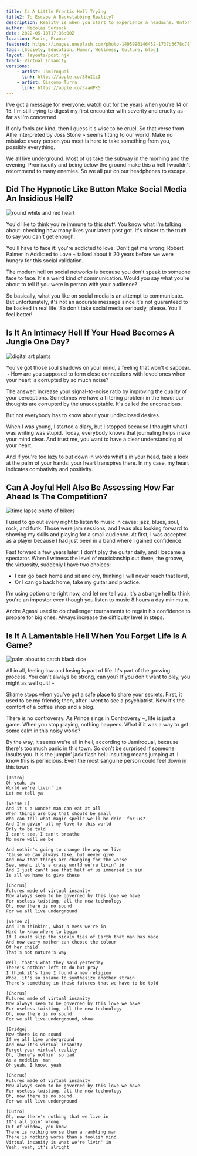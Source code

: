 ```yaml
---
title: Is A Little Frantic Hell Trying  
title2: To Escape A Backstabbing Reality?
description: Reality is when you start to experience a headache. Unfortunately, our teenagers are prone to this because of cruelty. But not only them!
author: Nicolas Sursock
date: 2022-05-18T17:36:00Z
location: Paris, France
featured: https://images.unsplash.com/photo-1495996146452-1737b3678c78?ixlib=rb-1.2.1&ixid=MnwxMjA3fDB8MHxwaG90by1wYWdlfHx8fGVufDB8fHx8&auto=format&fit=crop
tags: [Society, Education, Humor, Wellness, Culture, blog]
layout: layouts/post.njk
track: Virtual Insanity
versions:
    - artist: Jamiroquai
      link: https://apple.co/38uI1iI
    - artist: Giacomo Turra
      link: https://apple.co/3aadPK5
---
```


I've got a message for everyone: watch out for the years when you're 14 or 15. I'm still trying to digest my first encounter with severity and cruelty as far as I'm concerned.

If only fools are kind, then I guess it's wise to be cruel. So that verse from Alfie interpreted by Joss Stone ¬ seems fitting to our world. Make no mistake: every person you meet is here to take something from you, possibly everything.

We all live underground. Most of us take the subway in the morning and the evening. Promiscuity and being below the ground make this a hell I wouldn't recommend to many enemies. So we all put on our headphones to escape.

## Did The Hypnotic Like Button Make Social Media An Insidious Hell?

<aside class="md:-mr-56 md:float-right w-full md:w-2/3 md:px-8">
  <img x-intersect.once.ratio-0="$el.src = $el.dataset.src" class="rounded-lg" alt="round white and red heart" data-src="https://images.unsplash.com/photo-1569513586164-80529357ad6f?ixlib=rb-1.2.1&raw_url=true&q=80&fm=jpg&crop=entropy&cs=tinysrgb&ixid=MnwxMjA3fDB8MHxwaG90by1wYWdlfHx8fGVufDB8fHx8&auto=format&fit=crop&q=80&w=800&h=600">
</aside>

You'd like to think you're immune to this stuff. You know what I'm talking about: checking how many likes your latest post got. It's closer to the truth to say you can't get enough.

You'll have to face it: you're addicted to love. Don't get me wrong: Robert Palmer in Addicted to Love ¬ talked about it 20 years before we were hungry for this social validation.

The modern hell on social networks is because you don't speak to someone face to face. It's a weird kind of communication. Would you say what you're about to tell if you were in person with your audience?

So basically, what you like on social media is an attempt to communicate. But unfortunately, it's not an accurate message since it's not guaranteed to be backed in real life. So don't take social media seriously, please. You'll feel better!

## Is It An Intimacy Hell If Your Head Becomes A Jungle One Day?

<aside class="md:-ml-56 md:float-left w-full md:w-2/3 md:px-8">
  <img x-intersect.once.ratio-0="$el.src = $el.dataset.src" class="rounded-lg" alt="digital art plants" data-src="https://images.unsplash.com/photo-1528295674080-a70f6cbf4ff0?crop=entropy&cs=tinysrgb&fm=jpg&ixlib=rb-1.2.1&q=80&raw_url=true&ixid=MnwxMjA3fDB8MHxwaG90by1wYWdlfHx8fGVufDB8fHx8&auto=format&fit=crop&q=80&w=800&h=600">
</aside>

You've got those soul shadows on your mind, a feeling that won't disappear. ¬ How are you supposed to form close connections with loved ones when your heart is corrupted by so much noise?

The answer: increase your signal-to-noise ratio by improving the quality of your perceptions. Sometimes we have a filtering problem in the head: our thoughts are corrupted by the unacceptable. It's called the unconscious.

But not everybody has to know about your undisclosed desires.

When I was young, I started a diary, but I stopped because I thought what I was writing was stupid. Today, everybody knows that journaling helps make your mind clear. And trust me, you want to have a clear understanding of your heart.

And if you're too lazy to put down in words what's in your head, take a look at the palm of your hands: your heart transpires there. In my case, my heart indicates combativity and positivity.

## Can A Joyful Hell Also Be Assessing How Far Ahead Is The Competition?

<aside class="md:-mr-56 md:float-right w-full md:w-2/3 md:px-8">
  <img x-intersect.once.ratio-0="$el.src = $el.dataset.src" class="rounded-lg" alt="time lapse photo of bikers" data-src="https://images.unsplash.com/photo-1499871435582-a1d4ff236842?crop=entropy&cs=tinysrgb&fm=jpg&ixlib=rb-1.2.1&q=80&raw_url=true&ixid=MnwxMjA3fDB8MHxwaG90by1wYWdlfHx8fGVufDB8fHx8&auto=format&fit=crop&q=80&w=800&h=600">
</aside>

I used to go out every night to listen to music in caves: jazz, blues, soul, rock, and funk. Those were jam sessions, and I was also looking forward to showing my skills and playing for a small audience. At first, I was accepted as a player because I had just been in a band where I gained confidence.

Fast forward a few years later: I don't play the guitar daily, and I became a spectator. When I witness the level of musicianship out there, the groove, the virtuosity, suddenly I have two choices:
 - I can go back home and sit and cry, thinking I will never reach that level,
 - Or I can go back home, take my guitar and practice.

I'm using option one right now, and let me tell you, it's a strange hell to think you're an impostor even though you listen to music 8 hours a day minimum.

Andre Agassi used to do challenger tournaments to regain his confidence to prepare for big ones. Always increase the difficulty level in steps.

## Is It A Lamentable Hell When You Forget Life Is A Game?

<aside class="md:-ml-56 md:float-left w-full md:w-2/3 md:px-8">
  <img x-intersect.once.ratio-0="$el.src = $el.dataset.src" class="rounded-lg" alt="palm about to catch black dice" data-src="https://images.unsplash.com/photo-1553481187-be93c21490a9?ixlib=rb-1.2.1&ixid=MnwxMjA3fDB8MHxwaG90by1wYWdlfHx8fGVufDB8fHx8&auto=format&fit=crop&w=2340&q=80&w=800&h=600">
</aside>

All in all, feeling low and losing is part of life. It's part of the growing process. You can't always be strong, can you? If you don't want to play, you might as well quit! ¬

Shame stops when you've got a safe place to share your secrets. First, it used to be my friends; then, after I went to see a psychiatrist. Now it's the comfort of a coffee shop and a blog.

There is no controversy. As Prince sings in Controversy ¬, life is just a game. When you stop playing, nothing happens. What if it was a way to get some calm in this noisy world?

By the way, it seems we're all in hell, according to Jamiroquai, because there's too much panic in this town. So don't be surprised if someone insults you. It is the jumpin' jack flash hell: insulting means jumping at. I know this is pernicious. Even the most sanguine person could feel down in this town.

```
[Intro]
Oh yeah, aw
World we're livin' in
Let me tell ya

[Verse 1]
And it's a wonder man can eat at all
When things are big that should be small
Who can tell what magic spells we'll be doin' for us?
And I'm givin' all my love to this world
Only to be told
I can't see, I can't breathe
No more will we be

And nothin's going to change the way we live
'Cause we can always take, but never give
And now that things are changing for the worse
See, woah, it's a crazy world we're livin' in
And I just can't see that half of us immersed in sin
Is all we have to give these

[Chorus]
Futures made of virtual insanity
Now always seem to be governed by this love we have
For useless twisting, all the new technology
Oh, now there is no sound
For we all live underground

[Verse 2]
And I'm thinkin', what a mess we're in
Hard to know where to begin
If I could slip the sickly ties of Earth that man has made
And now every mother can choose the colour
Of her child
That's not nature's way

Well, that's what they said yesterday
There's nothin' left to do but pray
I think it's time I found a new religion
Whoa, it's so insane to synthesize another strain
There's something in these futures that we have to be told

[Chorus]
Futures made of virtual insanity
Now always seem to be governed by this love we have
For useless twisting, all the new technology
Oh, now there is no sound
For we all live underground, whoa!

[Bridge]
Now there is no sound
If we all live underground
And now it's virtual insanity
Forget your virtual reality
Oh, there's nothin' so bad
As a meddlin' man
Oh yeah, I know, yeah

[Chorus]
Futures made of virtual insanity
Now always seem to be governed by this love we have
For useless twisting, all the new technology
Oh, now there is no sound
For we all live underground

[Outro]
Oh, now there's nothing that we live in
It's all goin' wrong
Out of window, you know
There is nothing worse than a rambling man
There is nothing worse than a foolish mind
Virtual insanity is what we're livin' in
Yeah, yeah, it's alright
```